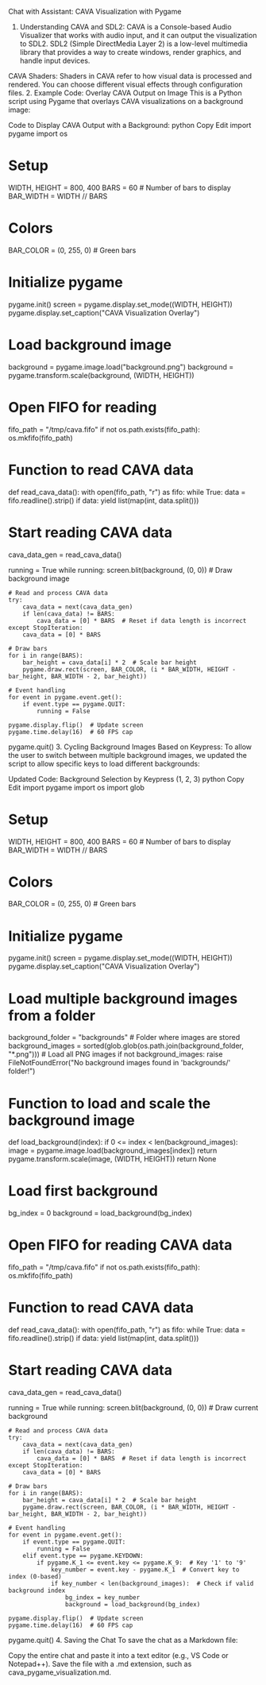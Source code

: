 
Chat with Assistant: CAVA Visualization with Pygame
1. Understanding CAVA and SDL2:
CAVA is a Console-based Audio Visualizer that works with audio input, and it can output the visualization to SDL2. SDL2 (Simple DirectMedia Layer 2) is a low-level multimedia library that provides a way to create windows, render graphics, and handle input devices.

CAVA Shaders: Shaders in CAVA refer to how visual data is processed and rendered. You can choose different visual effects through configuration files.
2. Example Code: Overlay CAVA Output on Image
This is a Python script using Pygame that overlays CAVA visualizations on a background image:

Code to Display CAVA Output with a Background:
python
Copy
Edit
import pygame
import os

# Setup
WIDTH, HEIGHT = 800, 400
BARS = 60  # Number of bars to display
BAR_WIDTH = WIDTH // BARS

# Colors
BAR_COLOR = (0, 255, 0)  # Green bars

# Initialize pygame
pygame.init()
screen = pygame.display.set_mode((WIDTH, HEIGHT))
pygame.display.set_caption("CAVA Visualization Overlay")

# Load background image
background = pygame.image.load("background.png")
background = pygame.transform.scale(background, (WIDTH, HEIGHT))

# Open FIFO for reading
fifo_path = "/tmp/cava.fifo"
if not os.path.exists(fifo_path):
    os.mkfifo(fifo_path)

# Function to read CAVA data
def read_cava_data():
    with open(fifo_path, "r") as fifo:
        while True:
            data = fifo.readline().strip()
            if data:
                yield list(map(int, data.split()))

# Start reading CAVA data
cava_data_gen = read_cava_data()

running = True
while running:
    screen.blit(background, (0, 0))  # Draw background image

    # Read and process CAVA data
    try:
        cava_data = next(cava_data_gen)
        if len(cava_data) != BARS:
            cava_data = [0] * BARS  # Reset if data length is incorrect
    except StopIteration:
        cava_data = [0] * BARS

    # Draw bars
    for i in range(BARS):
        bar_height = cava_data[i] * 2  # Scale bar height
        pygame.draw.rect(screen, BAR_COLOR, (i * BAR_WIDTH, HEIGHT - bar_height, BAR_WIDTH - 2, bar_height))

    # Event handling
    for event in pygame.event.get():
        if event.type == pygame.QUIT:
            running = False

    pygame.display.flip()  # Update screen
    pygame.time.delay(16)  # 60 FPS cap

pygame.quit()
3. Cycling Background Images Based on Keypress:
To allow the user to switch between multiple background images, we updated the script to allow specific keys to load different backgrounds:

Updated Code: Background Selection by Keypress (1, 2, 3)
python
Copy
Edit
import pygame
import os
import glob

# Setup
WIDTH, HEIGHT = 800, 400
BARS = 60  # Number of bars to display
BAR_WIDTH = WIDTH // BARS

# Colors
BAR_COLOR = (0, 255, 0)  # Green bars

# Initialize pygame
pygame.init()
screen = pygame.display.set_mode((WIDTH, HEIGHT))
pygame.display.set_caption("CAVA Visualization Overlay")

# Load multiple background images from a folder
background_folder = "backgrounds"  # Folder where images are stored
background_images = sorted(glob.glob(os.path.join(background_folder, "*.png")))  # Load all PNG images
if not background_images:
    raise FileNotFoundError("No background images found in 'backgrounds/' folder!")

# Function to load and scale the background image
def load_background(index):
    if 0 <= index < len(background_images):
        image = pygame.image.load(background_images[index])
        return pygame.transform.scale(image, (WIDTH, HEIGHT))
    return None

# Load first background
bg_index = 0
background = load_background(bg_index)

# Open FIFO for reading CAVA data
fifo_path = "/tmp/cava.fifo"
if not os.path.exists(fifo_path):
    os.mkfifo(fifo_path)

# Function to read CAVA data
def read_cava_data():
    with open(fifo_path, "r") as fifo:
        while True:
            data = fifo.readline().strip()
            if data:
                yield list(map(int, data.split()))

# Start reading CAVA data
cava_data_gen = read_cava_data()

running = True
while running:
    screen.blit(background, (0, 0))  # Draw current background

    # Read and process CAVA data
    try:
        cava_data = next(cava_data_gen)
        if len(cava_data) != BARS:
            cava_data = [0] * BARS  # Reset if data length is incorrect
    except StopIteration:
        cava_data = [0] * BARS

    # Draw bars
    for i in range(BARS):
        bar_height = cava_data[i] * 2  # Scale bar height
        pygame.draw.rect(screen, BAR_COLOR, (i * BAR_WIDTH, HEIGHT - bar_height, BAR_WIDTH - 2, bar_height))

    # Event handling
    for event in pygame.event.get():
        if event.type == pygame.QUIT:
            running = False
        elif event.type == pygame.KEYDOWN:
            if pygame.K_1 <= event.key <= pygame.K_9:  # Key '1' to '9'
                key_number = event.key - pygame.K_1  # Convert key to index (0-based)
                if key_number < len(background_images):  # Check if valid background index
                    bg_index = key_number
                    background = load_background(bg_index)

    pygame.display.flip()  # Update screen
    pygame.time.delay(16)  # 60 FPS cap

pygame.quit()
4. Saving the Chat
To save the chat as a Markdown file:

Copy the entire chat and paste it into a text editor (e.g., VS Code or Notepad++).
Save the file with a .md extension, such as cava_pygame_visualization.md.
